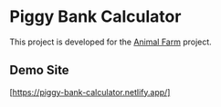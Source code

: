 # Piggy Bank Calculator

This project is developed for the [Animal Farm](https://animalfarm.app/piggy-bank) project.

## Demo Site

[https://piggy-bank-calculator.netlify.app/]